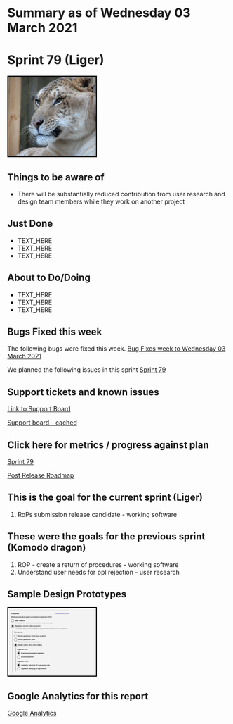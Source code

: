 # Summary as of Wednesday 03 March 2021 

# Sprint 79 (Liger)

<img src="graphs/liger.jpg" alt="HTML5 Icon" width="200" style="border:2px solid black">
<br>

## Things to be aware of
* There will be substantially reduced contribution from user research and design team members while they work on another project

## Just Done
* TEXT_HERE
* TEXT_HERE
* TEXT_HERE

## About to Do/Doing
* TEXT_HERE
* TEXT_HERE
* TEXT_HERE

## Bugs Fixed this week
The following bugs were fixed this week.
[Bug Fixes week to Wednesday 03 March 2021](graphs/bugs03032021.png)

We planned the following issues in this sprint 
[Sprint 79](graphs/sprint03032021.png)

## Support tickets and known issues
[Link to Support Board](https://collaboration.homeoffice.gov.uk/jira/secure/RapidBoard.jspa?rapidView=1717&selectedIssue=ASSB-253)

[Support board - cached](graphs/supportBoard03032021.png)

## Click here for metrics / progress against plan
[Sprint 79](graphs/progress03032021.png)

[Post Release Roadmap](graphs/roadmap03032021.png)


## This is the goal for the current sprint (Liger)
1. RoPs submission release candidate - working software

## These were the goals for the previous sprint (Komodo dragon)
1. ROP - create a return of procedures - working software 
2. Understand user needs for ppl rejection - user research


## Sample Design Prototypes
<a href="graphs/proto1_03032021.png"><img src="graphs/proto1_03032021.png" alt="HTML5 Icon" width="200" style="border:2px solid black"></a>
<br>

## Google Analytics for this report
[Google Analytics](graphs/GA03032021.png)


